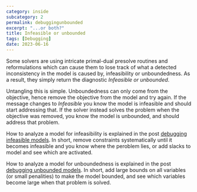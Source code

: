 ```yaml
---
category: inside
subcategory: 2
permalink: debuggingunbounded
excerpt: "...or both?"
title: Infeasible or unbounded
tags: [Debugging]
date: 2023-06-16
---
```


Some solvers are using intricate primal-dual presolve routines and reformulations which can cause them to lose track of what a detected inconsistency in the model is caused by, infeasibility or unboundedness. As a result, they simply return the diagnostic *Infeasible or unbounded*.

Untangling this is simple. Unboundedness can only come from the objective, hence remove the objective from the model and try again. If the message changes to *Infeasible* you know the model is infeasible and should start addressing that. If the solver instead solves the problem when the objective was removed, you know the model is unbounded, and should address that problem.

How to analyze a model for infeasibility is explained in the post  [debugging infeasible models](/debugginginfeasible). In short, remove constraints systematically until it becomes infeasible and you know where the peroblem lies, or add slacks to model and see which are activated.

How to analyze a model for unboundedness is explained in the post [debugging unbounded models](/debuggingunbounded). In short, add large bounds on all variables (or small penalities) to make the model bounded, and see which variables become large when that problem is solved.
